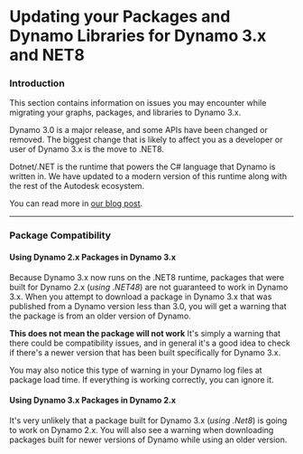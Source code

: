 # Updating your Packages and Dynamo Libraries for Dynamo 3.x and NET8

### Introduction <a href="#introduction" id="introduction"></a>

This section contains information on issues you may encounter while migrating your graphs, packages, and libraries to Dynamo 3.x.

Dynamo 3.0 is a major release, and some APIs have been changed or removed. The biggest change that is likely to affect you as a developer or user of Dynamo 3.x is the move to .NET8.

Dotnet/.NET is the runtime that powers the C# language that Dynamo is written in. We have updated to a modern version of this runtime along with the rest of the Autodesk ecosystem.

You can read more in [our blog post](https://dynamobim.org/dynamo-on-net-8/).
***

### Package Compatibility <a href="#package-compatibility" id="package-compatibility"></a>

#### Using Dynamo 2.x Packages in Dynamo 3.x 
Because Dynamo 3.x now runs on the .NET8 runtime, packages that were built for Dynamo 2.x (*using .NET48*) are not guaranteed to work in Dynamo 3.x. When you attempt to download a package in Dynamo 3.x that was published from a Dynamo version less than 3.0, you will get a warning that the package is from an older version of Dynamo. 

**This does not mean the package will not work** It's simply a warning that there could be compatibility issues, and in general it's a good idea to check if there's a newer version that has been built specifically for Dynamo 3.x.

You may also notice this type of warning in your Dynamo log files at package load time. If everything is working correctly, you can ignore it.

#### Using Dynamo 3.x Packages in Dynamo 2.x 

It's very unlikely that a package built for Dynamo 3.x (*using .Net8*) is going to work on Dynamo 2.x. You will also see a warning when downloading packages built for newer versions of Dynamo while using an older version.


